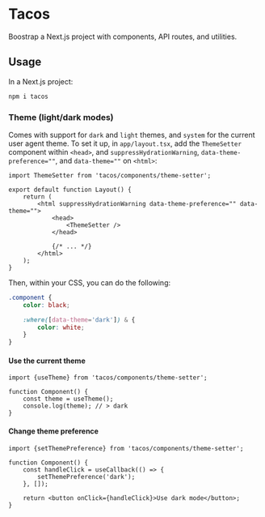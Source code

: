 # Tacos

Boostrap a Next.js project with components, API routes, and utilities.

## Usage

In a Next.js project:

```bash
npm i tacos
```

### Theme (light/dark modes)

Comes with support for `dark` and `light` themes, and `system` for the current user agent theme. To set it up, in `app/layout.tsx`, add the `ThemeSetter` component within `<head>`, and `suppressHydrationWarning`, `data-theme-preference=""`, and `data-theme=""` on `<html>`:

```tsx
import ThemeSetter from 'tacos/components/theme-setter';

export default function Layout() {
	return (
		<html suppressHydrationWarning data-theme-preference="" data-theme="">
			<head>
				<ThemeSetter />
			</head>

			{/* ... */}
		</html>
	);
}
```

Then, within your CSS, you can do the following:

```css
.component {
	color: black;

	:where([data-theme='dark']) & {
		color: white;
	}
}
```

#### Use the current theme

```tsx
import {useTheme} from 'tacos/components/theme-setter';

function Component() {
	const theme = useTheme();
	console.log(theme); // > dark
}
```

#### Change theme preference

```tsx
import {setThemePreference} from 'tacos/components/theme-setter';

function Component() {
	const handleClick = useCallback(() => {
		setThemePreference('dark');
	}, []);

	return <button onClick={handleClick}>Use dark mode</button>;
}
```
